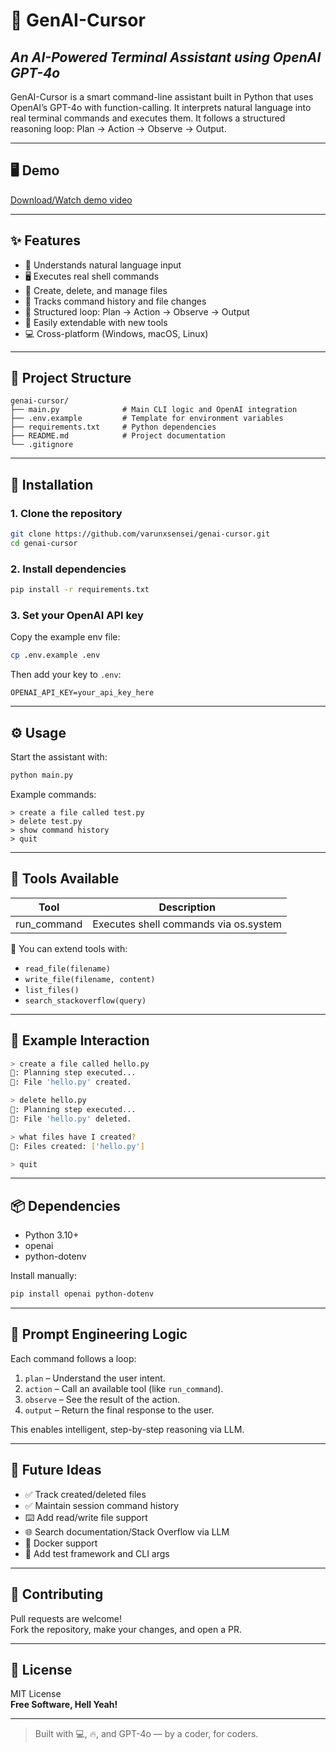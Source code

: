 # 🧠 GenAI-Cursor
## _An AI-Powered Terminal Assistant using OpenAI GPT-4o_

GenAI-Cursor is a smart command-line assistant built in Python that uses OpenAI’s GPT-4o with function-calling. It interprets natural language into real terminal commands and executes them. It follows a structured reasoning loop: Plan → Action → Observe → Output.

---

## 🖥️ Demo
[Download/Watch demo video](assets/video.mp4)

---

## ✨ Features

- 🧠 Understands natural language input
- 🖥️ Executes real shell commands
- 📁 Create, delete, and manage files
- 📜 Tracks command history and file changes
- 🔄 Structured loop: Plan → Action → Observe → Output
- 🧩 Easily extendable with new tools
- 💻 Cross-platform (Windows, macOS, Linux)

---

## 📁 Project Structure

```
genai-cursor/
├── main.py              # Main CLI logic and OpenAI integration
├── .env.example         # Template for environment variables
├── requirements.txt     # Python dependencies
├── README.md            # Project documentation
└── .gitignore
```

---

## 🚀 Installation

### 1. Clone the repository

```bash
git clone https://github.com/varunxsensei/genai-cursor.git
cd genai-cursor
```

### 2. Install dependencies

```bash
pip install -r requirements.txt
```

### 3. Set your OpenAI API key

Copy the example env file:

```bash
cp .env.example .env
```

Then add your key to `.env`:

```
OPENAI_API_KEY=your_api_key_here
```

---

## ⚙️ Usage

Start the assistant with:

```bash
python main.py
```

Example commands:

```text
> create a file called test.py
> delete test.py
> show command history
> quit
```

---

## 🔧 Tools Available

| Tool          | Description                            |
|---------------|----------------------------------------|
| run_command   | Executes shell commands via os.system  |

🧩 You can extend tools with:
- `read_file(filename)`
- `write_file(filename, content)`
- `list_files()`
- `search_stackoverflow(query)`

---

## 🧪 Example Interaction

```bash
> create a file called hello.py
🧠: Planning step executed...
🤖: File 'hello.py' created.

> delete hello.py
🧠: Planning step executed...
🤖: File 'hello.py' deleted.

> what files have I created?
🤖: Files created: ['hello.py']

> quit
```

---

## 📦 Dependencies

- Python 3.10+
- openai
- python-dotenv

Install manually:

```bash
pip install openai python-dotenv
```

---

## 🧠 Prompt Engineering Logic

Each command follows a loop:

1. `plan` – Understand the user intent.
2. `action` – Call an available tool (like `run_command`).
3. `observe` – See the result of the action.
4. `output` – Return the final response to the user.

This enables intelligent, step-by-step reasoning via LLM.

---

## 🧩 Future Ideas

- ✅ Track created/deleted files
- ✅ Maintain session command history
- ⌨️ Add read/write file support
- 🌐 Search documentation/Stack Overflow via LLM
- 🐳 Docker support
- 🧪 Add test framework and CLI args

---

## 🤝 Contributing

Pull requests are welcome!  
Fork the repository, make your changes, and open a PR.

---

## 🪪 License

MIT License  
**Free Software, Hell Yeah!**

---

> Built with 💻, 🔥, and GPT-4o — by a coder, for coders.

